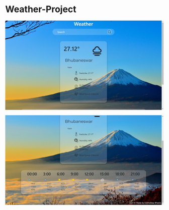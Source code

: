 # Weather-Project
![alt text](https://github.com/subhadeep-2004/image/blob/main/Screenshot%202024-01-12%20153458.png)


![alt text](https://github.com/subhadeep-2004/image/blob/main/Screenshot%202024-01-12%20153509.png)
